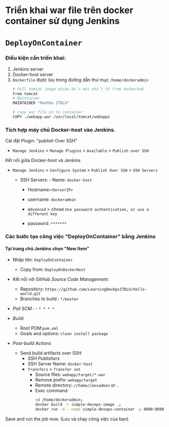 # Triển khai war file trên docker container sử dụng Jenkins 
# `DeployOnContainer`

### Điều kiện cần triển khai:

1. Jenkins server 
1. Docker-host server 
1. `Dockerfile` được lưu trong đường dẫn thư mục *`/home/dockeradmin`* 
   ```sh 
   # Pull tomcat image phiên bản mới nhất từ from dockerhub 
   From tomcat
   # Maintainer
   MAINTAINER "ManhHa ITDLU" 

   # copy war file on to container 
   COPY ./webapp.war /usr/local/tomcat/webapps

### Tích hợp máy chủ Docker-host vào Jenkins.

Cài đặt Plugin: "publish Over SSH"
 - `Manage Jenkins` > `Manage Plugins` > `Available` > `Publish over SSH`

Kết nối giữa Docker-host và Jenkins

- `Manage Jenkins` > `Configure System` > `Publish Over SSH` > `SSH Servers` 

	- SSH Servers:
                - Name: `docker-host`
		- Hostname:`<ServerIP>`
		- username: `dockeradmin`
               
       -  `Advanced` > chose `Use password authentication, or use a different key`
		 - password: `*******`
 
### Các bước tạo công việc "DeployOnContainer" bằng Jenkins
#### Tại trang chủ Jenkins chọn "New Item"
   - Nhập tên: `DeployOnContainer`
     - Copy from: `DeployOnDockerHost`
     
   - Kết nối với GitHub *Source Code Management:*
      - Repository: `https://github.com/LearningDevOpsITDLU/hello-world.git`
      - Branches to build : `*/master`  
   - *Poll SCM* :      - `* * * *`

   - *Build:*
     - Root POM:`pom.xml`
     - Goals and options: `clean install package`

 - *Post-build Actions*
   - Send build artifacts over SSH
     - *SSH Publishers*
      - SSH Server Name: `docker-host`
       - `Transfers` >  `Transfer set`
            - Source files: `webapp/target/*.war`
	       - Remove prefix: `webapp/target`
	       - Remote directory: `//home//ansadmin` or `.`
	       - Exec command: 
                ```sh 
                cd /home/dockeradmin;
                docker build -t simple-devops-image .; 
                docker run -d --name simple-devops-container -p 8080:8080 simple-devops-image;
                ```

Save and run the job now. (Lưu và chạy công việc của bạn)
